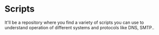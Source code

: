 # Scripts
It'll be a repository where you find a variety of scripts you can use to understand
operation of different systems and protocols like DNS, SMTP..

